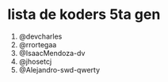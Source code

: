# lista de koders 5ta gen

1. @devcharles
2. @rrortegaa
3. @IsaacMendoza-dv
4. @jhosetcj
5. @Alejandro-swd-qwerty
